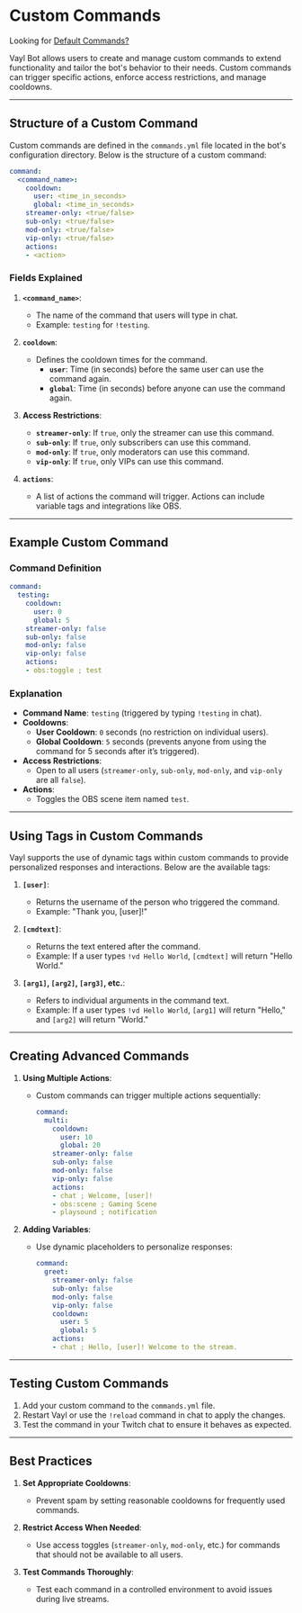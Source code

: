 # **Custom Commands**
Looking for [Default Commands?](default-commands.md)

Vayl Bot allows users to create and manage custom commands to extend functionality and tailor the bot's behavior to their needs. Custom commands can trigger specific actions, enforce access restrictions, and manage cooldowns.

---

## **Structure of a Custom Command**

Custom commands are defined in the `commands.yml` file located in the bot's configuration directory. Below is the structure of a custom command:

```yaml
command:
  <command_name>:
    cooldown:
      user: <time_in_seconds>
      global: <time_in_seconds>
    streamer-only: <true/false>
    sub-only: <true/false>
    mod-only: <true/false>
    vip-only: <true/false>
    actions:
    - <action>
```

### **Fields Explained**

1. **`<command_name>`**:
   - The name of the command that users will type in chat.
   - Example: `testing` for `!testing`.

2. **`cooldown`**:
   - Defines the cooldown times for the command.
     - **`user`**: Time (in seconds) before the same user can use the command again.
     - **`global`**: Time (in seconds) before anyone can use the command again.

3. **Access Restrictions**:
   - **`streamer-only`**: If `true`, only the streamer can use this command.
   - **`sub-only`**: If `true`, only subscribers can use this command.
   - **`mod-only`**: If `true`, only moderators can use this command.
   - **`vip-only`**: If `true`, only VIPs can use this command.

4. **`actions`**:
   - A list of actions the command will trigger. Actions can include variable tags and integrations like OBS.

---

## **Example Custom Command**

### **Command Definition**

```yaml
command:
  testing:
    cooldown:
      user: 0
      global: 5
    streamer-only: false
    sub-only: false
    mod-only: false
    vip-only: false
    actions:
    - obs:toggle ; test
```

### **Explanation**
- **Command Name**: `testing` (triggered by typing `!testing` in chat).
- **Cooldowns**:
  - **User Cooldown**: `0` seconds (no restriction on individual users).
  - **Global Cooldown**: `5` seconds (prevents anyone from using the command for 5 seconds after it’s triggered).
- **Access Restrictions**:
  - Open to all users (`streamer-only`, `sub-only`, `mod-only`, and `vip-only` are all `false`).
- **Actions**:
  - Toggles the OBS scene item named `test`.

---

## **Using Tags in Custom Commands**

Vayl supports the use of dynamic tags within custom commands to provide personalized responses and interactions. Below are the available tags:

1. **`[user]`**:
   - Returns the username of the person who triggered the command.
   - Example: "Thank you, [user]!"

2. **`[cmdtext]`**:
   - Returns the text entered after the command.
   - Example: If a user types `!vd Hello World`, `[cmdtext]` will return "Hello World."

3. **`[arg1]`, `[arg2]`, `[arg3]`, etc.**:
   - Refers to individual arguments in the command text.
   - Example: If a user types `!vd Hello World`, `[arg1]` will return "Hello," and `[arg2]` will return "World."

---

## **Creating Advanced Commands**

1. **Using Multiple Actions**:
   - Custom commands can trigger multiple actions sequentially:
     ```yaml
     command:
       multi:
         cooldown:
           user: 10
           global: 20
         streamer-only: false
         sub-only: false
         mod-only: false
         vip-only: false
         actions:
         - chat ; Welcome, [user]!
         - obs:scene ; Gaming Scene
         - playsound ; notification
     ```

2. **Adding Variables**:
   - Use dynamic placeholders to personalize responses:
     ```yaml
     command:
       greet:
         streamer-only: false
         sub-only: false
         mod-only: false
         vip-only: false
         cooldown:
           user: 5
           global: 5
         actions:
         - chat ; Hello, [user]! Welcome to the stream.
     ```

---

## **Testing Custom Commands**

1. Add your custom command to the `commands.yml` file.
2. Restart Vayl or use the `!reload` command in chat to apply the changes.
3. Test the command in your Twitch chat to ensure it behaves as expected.

---

## **Best Practices**

1. **Set Appropriate Cooldowns**:
   - Prevent spam by setting reasonable cooldowns for frequently used commands.

2. **Restrict Access When Needed**:
   - Use access toggles (`streamer-only`, `mod-only`, etc.) for commands that should not be available to all users.

3. **Test Commands Thoroughly**:
   - Test each command in a controlled environment to avoid issues during live streams.


